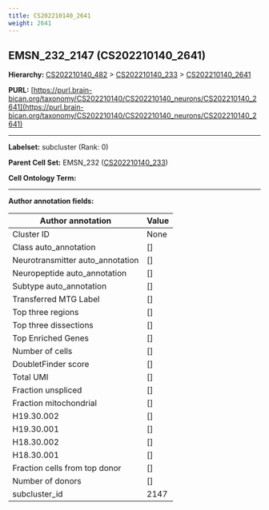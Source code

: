 ```yaml
---
title: CS202210140_2641
weight: 2641
---
```

## EMSN_232_2147 (CS202210140_2641)
<b>Hierarchy: </b>
[CS202210140_482](../CS202210140_482) >
[CS202210140_233](../CS202210140_233) >
[CS202210140_2641](../CS202210140_2641)

**PURL:** [https://purl.brain-bican.org/taxonomy/CS202210140/CS202210140_neurons/CS202210140_2641](https://purl.brain-bican.org/taxonomy/CS202210140/CS202210140_neurons/CS202210140_2641)

---


**Labelset:** subcluster (Rank: 0)

**Parent Cell Set:** EMSN_232 ([CS202210140_233](../CS202210140_233))



**Cell Ontology Term:** 

[MARKER GENES.]: #


---

[TRANSFERRED ANNOTATIONS.]: #


[AUTHOR ANNOTATION FIELDS.]: #


**Author annotation fields:**

| Author annotation | Value |
|-------------------|-------|
|Cluster ID|None|
|Class auto_annotation|[]|
|Neurotransmitter auto_annotation|[]|
|Neuropeptide auto_annotation|[]|
|Subtype auto_annotation|[]|
|Transferred MTG Label|[]|
|Top three regions|[]|
|Top three dissections|[]|
|Top Enriched Genes|[]|
|Number of cells|[]|
|DoubletFinder score|[]|
|Total UMI|[]|
|Fraction unspliced|[]|
|Fraction mitochondrial|[]|
|H19.30.002|[]|
|H19.30.001|[]|
|H18.30.002|[]|
|H18.30.001|[]|
|Fraction cells from top donor|[]|
|Number of donors|[]|
|subcluster_id|2147|
